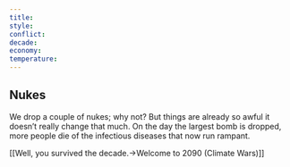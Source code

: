 ```yaml
---
title: 
style: 
conflict: 
decade: 
economy: 
temperature: 
---
```


## Nukes


We drop a couple of nukes; why not? But things are already so awful it doesn’t really change that much. On the day the largest bomb is dropped, more people die of the infectious diseases that now run rampant.

[[Well, you survived the decade.->Welcome to 2090 (Climate Wars)]]
